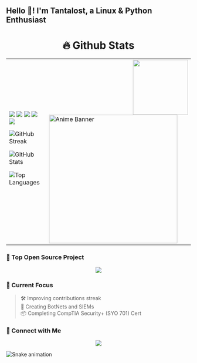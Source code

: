 <h2 align="left">Hello 👋! I'm Tantalost, a Linux & Python Enthusiast</h2>

<h1 align="center">🔥 Github Stats</h1>

<table>
  <tr>
    <td>

<!-- GitHub Shields -->
<div align="left">
  <img src="https://img.shields.io/badge/Stars-144-brightgreen?style=for-the-badge" />
  <img src="https://img.shields.io/badge/Commits (2025)-8-blueviolet?style=for-the-badge" />
  <img src="https://img.shields.io/badge/PRs-33-blue?style=for-the-badge" />
  <img src="https://img.shields.io/badge/Issues-37-critical?style=for-the-badge" />
  <img src="https://img.shields.io/badge/Contributed (last year)-2-lightgrey?style=for-the-badge" />
</div>

<!-- GitHub Streak and Stats -->
<p>
  <img src="https://github-readme-streak-stats.herokuapp.com?user=Tantalost&theme=tokyonight&date_format=M%20j%5B%2C%20Y%5D" alt="GitHub Streak" />
</p>

<p>
  <img src="https://github-readme-stats.vercel.app/api?username=Tantalost&show_icons=true&theme=tokyonight" alt="GitHub Stats" />
</p>

<p>
  <img src="https://github-readme-stats.vercel.app/api/top-langs/?username=Tantalost&layout=compact&theme=tokyonight" alt="Top Languages" />
</p>

</td>
<td>
  <img align="right" height="150" src="https://media1.tenor.com/m/tHLGe49Kf1EAAAAC/oh-blow-fish.gif" />
  <img src="https://images.squarespace-cdn.com/content/v1/57825361440243db4a4b7830/b8c1faa9-42c1-4454-a13d-62f0e0142695/the-climber%2Fkokou-no-hito-the-solitary-person-1-sabukaru.jpg" alt="Anime Banner" width="350px"/>
</td>
</tr>
</table>

### 🚀 Top Open Source Project

<div align="center">
  <a href="https://github.com/Tantalost/Final-Project">
    <img align="center" src="https://github-readme-stats.vercel.app/api/pin/?username=Tantalost&repo=Final-Project&theme=tokyonight" />
  </a>
</div>

### 🧠 Current Focus

> 🛠️ Improving contributions streak  
> 🚀 Creating BotNets and SIEMs  
> 📦 Completing CompTIA Security+ (SYO 701) Cert

### 💬 Connect with Me

<p align="center">
  <a href="https://github.com/Tantalost"><img src="https://img.shields.io/badge/GitHub-Tantalost-181717?style=for-the-badge&logo=github" /></a>
</p>


![Snake animation](https://raw.githubusercontent.com/Tantalost/Tantalost/main/snake.svg)
